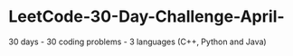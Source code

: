 # LeetCode-30-Day-Challenge-April-
30 days - 30 coding problems - 3 languages (C++, Python and Java)
